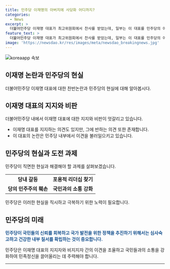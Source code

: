 ```yaml
---
title: 민주당 이재명의 아버지에 사당화 어디까지?
categories:
  - News
excerpt: >
  더불어민주당 이재명 대표가 최고위원회에서 찬사를 받았는데, 일부는 이 대표를 민주당의 아버지로 칭송하고 당 내에서의 영향력을 지속적으로 강조했다. 그러나 이러한 상황에 민주당의 민주주의가 훼손될 우려도 있다는 지적이 나왔다. 또한, 이 대표의 사법리스크 해소를 위한 검사 탄핵과 특별검사법 추진에 대한 당 내 의견 불일치와 갈등이 논란이 되고 있다. 이에 대해 민주당은 당 내 사당화를 직시하고 국민의 시선을 외면하지 말아야 한다는 지적이 나왔다.
feature_text: >
  더불어민주당 이재명 대표가 최고위원회에서 찬사를 받았는데, 일부는 이 대표를 민주당의 아버지로 칭송하고 당 내에서의 영향력을 지속적으로 강조했다. 그러나 이러한 상황에 민주당의 민주주의가 훼손될 우려도 있다는 지적이 나왔다. 또한, 이 대표의 사법리스크 해소를 위한 검사 탄핵과 특별검사법 추진에 대한 당 내 의견 불일치와 갈등이 논란이 되고 있다. 이에 대해 민주당은 당 내 사당화를 직시하고 국민의 시선을 외면하지 말아야 한다는 지적이 나왔다.
image: 'https://newsdao.kr/res/images/meta/newsdao_breakingnews.jpg'
---
```


<p><img src="https://newsdao.kr/res/images/meta/newsdao_breakingnews.jpg" alt="koreaapp 속보" /></p>

<h2 data-ke-size="size26">이재명 논란과 민주당의 현실</h2>

<p data-ke-size="size16">더불어민주당 이재명 대표에 대한 찬반논란과 민주당의 현실에 대해 알아봅시다.</p>

<h2>이재명 대표의 지지와 비판</h2>

<p data-ke-size="size16">더불어민주당 내에서 이재명 대표에 대한 지지와 비판이 엇갈리고 있습니다.</p>

<ul>
    <li>이재명 대표를 지지하는 의견도 있지만, 그에 반하는 의견 또한 존재합니다.</li>
    <li>이 대표의 논란은 민주당 내부에서 이견을 불러일으키고 있습니다.</li>
</ul>

<h2>민주당의 현실과 도전 과제</h2>

<p data-ke-size="size16">민주당이 직면한 현실과 해결해야 할 과제를 살펴보겠습니다.</p>

<table>
    <tr>
        <td style="text-align: center; height: 17px;"><b>당내 갈등</b></td>
        <td style="text-align: center; height: 17px;"><b>포용적 리더십 찾기</b></td>
    </tr>
    <tr>
        <td style="text-align: center; height: 17px;"><b>당의 민주주의 훼손</b></td>
        <td style="text-align: center; height: 17px;"><b>국민과의 소통 강화</b></td>
    </tr>
</table>

<p data-ke-size="size16">민주당은 이러한 현실을 직시하고 극복하기 위한 노력이 필요합니다.</p>

<h2>민주당의 미래</h2>

<p data-ke-size="size16"><b><span style="color: #1a5490;">민주당이 국민들의 신뢰를 회복하고 국가 발전을 위한 정책을 추진하기 위해서는 심사숙고하고 건강한 내부 질서를 확립하는 것이 중요합니다.</span></b></p>

<p data-ke-size="size16">민주당은 이재명 대표의 지지자와 비지지자 간의 이견을 조율하고 국민들과의 소통을 강화하여 민족정신을 끌어올리는 데 주력해야 합니다.</p>

<hr>

<p data-ke-size="size16">&nbsp;</p>

